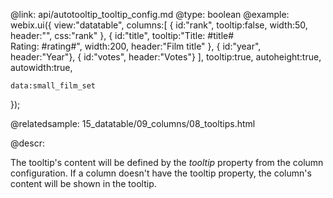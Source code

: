 @link: api/autotooltip_tooltip_config.md
@type: boolean
@example:
webix.ui({
	view:"datatable",
	columns:[
		{ id:"rank",  tooltip:false, width:50, header:"", css:"rank" },
		{ id:"title", tooltip:"Title: #title#<br>Rating: #rating#", 
        	width:200, header:"Film title" },
		{ id:"year",	header:"Year"},
		{ id:"votes",	header:"Votes"}
	],
	tooltip:true,
	autoheight:true,
	autowidth:true,

	data:small_film_set
});	

@relatedsample:
15_datatable/09_columns/08_tooltips.html 

    
@descr:

The tooltip's content will be defined by the *tooltip* property from the column configuration.
If a column doesn't have the tooltip property, the column's content will be shown in the tooltip.

